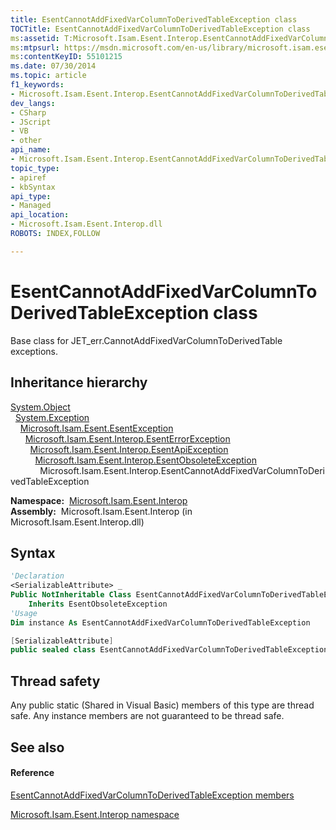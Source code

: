 ```yaml
---
title: EsentCannotAddFixedVarColumnToDerivedTableException class
TOCTitle: EsentCannotAddFixedVarColumnToDerivedTableException class
ms:assetid: T:Microsoft.Isam.Esent.Interop.EsentCannotAddFixedVarColumnToDerivedTableException
ms:mtpsurl: https://msdn.microsoft.com/en-us/library/microsoft.isam.esent.interop.esentcannotaddfixedvarcolumntoderivedtableexception(v=EXCHG.10)
ms:contentKeyID: 55101215
ms.date: 07/30/2014
ms.topic: article
f1_keywords:
- Microsoft.Isam.Esent.Interop.EsentCannotAddFixedVarColumnToDerivedTableException
dev_langs:
- CSharp
- JScript
- VB
- other
api_name: 
- Microsoft.Isam.Esent.Interop.EsentCannotAddFixedVarColumnToDerivedTableException
topic_type: 
- apiref
- kbSyntax
api_type: 
- Managed
api_location: 
- Microsoft.Isam.Esent.Interop.dll
ROBOTS: INDEX,FOLLOW

---
```


# EsentCannotAddFixedVarColumnToDerivedTableException class

Base class for JET_err.CannotAddFixedVarColumnToDerivedTable exceptions.

## Inheritance hierarchy

[System.Object](https://docs.microsoft.com/dotnet/api/system.object?redirectedfrom=MSDN)  
  [System.Exception](https://docs.microsoft.com/dotnet/api/system.exception?redirectedfrom=MSDN)  
    [Microsoft.Isam.Esent.EsentException](dn292088\(v=exchg.10\).md)  
      [Microsoft.Isam.Esent.Interop.EsentErrorException](dn274314\(v=exchg.10\).md)  
        [Microsoft.Isam.Esent.Interop.EsentApiException](dn334231\(v=exchg.10\).md)  
          [Microsoft.Isam.Esent.Interop.EsentObsoleteException](dn319668\(v=exchg.10\).md)  
            Microsoft.Isam.Esent.Interop.EsentCannotAddFixedVarColumnToDerivedTableException  

**Namespace:**  [Microsoft.Isam.Esent.Interop](hh596136\(v=exchg.10\).md)  
**Assembly:**  Microsoft.Isam.Esent.Interop (in Microsoft.Isam.Esent.Interop.dll)

## Syntax

``` vb
'Declaration
<SerializableAttribute> _
Public NotInheritable Class EsentCannotAddFixedVarColumnToDerivedTableException _
    Inherits EsentObsoleteException
'Usage
Dim instance As EsentCannotAddFixedVarColumnToDerivedTableException
```

``` csharp
[SerializableAttribute]
public sealed class EsentCannotAddFixedVarColumnToDerivedTableException : EsentObsoleteException
```

## Thread safety

Any public static (Shared in Visual Basic) members of this type are thread safe. Any instance members are not guaranteed to be thread safe.

## See also

#### Reference

[EsentCannotAddFixedVarColumnToDerivedTableException members](dn274069\(v=exchg.10\).md)

[Microsoft.Isam.Esent.Interop namespace](hh596136\(v=exchg.10\).md)

